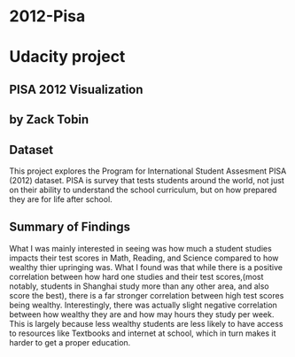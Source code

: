 # 2012-Pisa
# Udacity project
## PISA 2012 Visualization
## by Zack Tobin

## Dataset
This project explores the Program for International Student Assesment PISA (2012) dataset. PISA is survey that tests students around the world, not just on their ability to understand the school curriculum, but on how prepared they are for life after school.

## Summary of Findings

What I was mainly interested in seeing was how much a student studies impacts their test scores in Math, Reading, and Science compared to how wealthy thier upringing was. What I found was that while there is a positive correlation between how hard one studies and their test scores,(most notably, students in Shanghai study more than any other area, and also score the best), there is a far stronger correlation between high test scores being wealthy. Interestingly, there was actually slight negative correlation between how wealthy they are and how may hours they study per week. This is largely because less wealthy students are less likely to have access to resources like Textbooks and internet at school, which in turn makes it harder to get a proper education.
